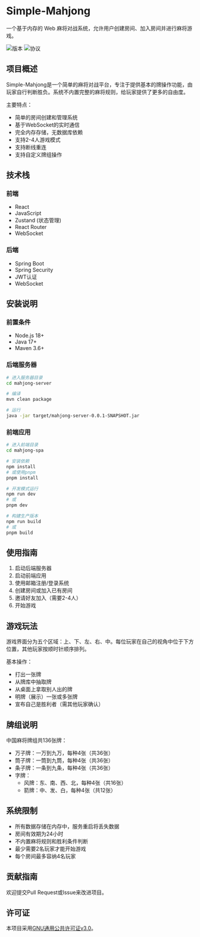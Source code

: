 # Simple-Mahjong

一个基于内存的 Web 麻将对战系统，允许用户创建房间、加入房间并进行麻将游戏。

![版本](https://img.shields.io/badge/版本-0.1.0-blue)
![协议](https://img.shields.io/badge/协议-GPL--3.0-green)

## 项目概述

Simple-Mahjong是一个简单的麻将对战平台，专注于提供基本的牌操作功能，由玩家自行判断胜负。系统不内置完整的麻将规则，给玩家提供了更多的自由度。

主要特点：
- 简单的房间创建和管理系统
- 基于WebSocket的实时通信
- 完全内存存储，无数据库依赖
- 支持2-4人游戏模式
- 支持断线重连
- 支持自定义牌组操作

## 技术栈

### 前端
- React
- JavaScript
- Zustand (状态管理)
- React Router
- WebSocket

### 后端
- Spring Boot
- Spring Security
- JWT认证
- WebSocket

## 安装说明

### 前置条件
- Node.js 18+
- Java 17+
- Maven 3.6+

### 后端服务器

```bash
# 进入服务器目录
cd mahjong-server

# 编译
mvn clean package

# 运行
java -jar target/mahjong-server-0.0.1-SNAPSHOT.jar
```

### 前端应用

```bash
# 进入前端目录
cd mahjong-spa

# 安装依赖
npm install
# 或使用pnpm
pnpm install

# 开发模式运行
npm run dev
# 或
pnpm dev

# 构建生产版本
npm run build
# 或
pnpm build
```

## 使用指南

1. 启动后端服务器
2. 启动前端应用
3. 使用邮箱注册/登录系统
4. 创建房间或加入已有房间
5. 邀请好友加入（需要2-4人）
6. 开始游戏

## 游戏玩法

游戏界面分为五个区域：上、下、左、右、中。每位玩家在自己的视角中位于下方位置，其他玩家按顺时针顺序排列。

基本操作：
- 打出一张牌
- 从牌库中抽取牌
- 从桌面上拿取别人出的牌
- 明牌（展示）一张或多张牌
- 宣布自己是胜利者（需其他玩家确认）

## 牌组说明

中国麻将牌组共136张牌：
- 万子牌：一万到九万，每种4张（共36张）
- 筒子牌：一筒到九筒，每种4张（共36张）
- 条子牌：一条到九条，每种4张（共36张）
- 字牌：
  - 风牌：东、南、西、北，每种4张（共16张）
  - 箭牌：中、发、白，每种4张（共12张）

## 系统限制

- 所有数据存储在内存中，服务重启将丢失数据
- 房间有效期为24小时
- 不内置麻将规则和胜利条件判断
- 最少需要2名玩家才能开始游戏
- 每个房间最多容纳4名玩家

## 贡献指南

欢迎提交Pull Request或Issue来改进项目。

## 许可证

本项目采用[GNU通用公共许可证v3.0](LICENSE)。
